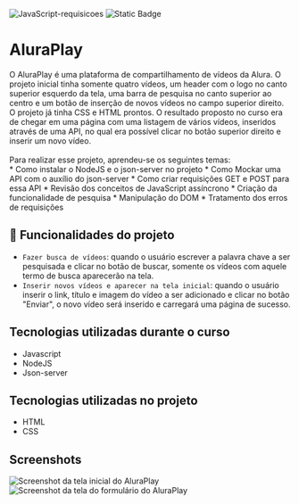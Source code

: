 ![JavaScript-requisicoes](https://github.com/CamilaSah/aluraplay-requisicoes/assets/128820692/df9c3e39-ab58-44f7-a6f2-6d786eea2bf0)
![Static Badge](https://img.shields.io/badge/Status-Conclu%C3%ADdo-%2391DCFF)

<h1>AluraPlay</h1>
O AluraPlay é uma plataforma de compartilhamento de vídeos da Alura. O projeto inicial tinha somente quatro vídeos, um header com o logo no canto superior esquerdo da tela, uma barra de pesquisa no canto superior ao centro e um botão de inserção de novos vídeos no campo superior direito. O projeto já tinha CSS e HTML prontos.
O resultado proposto no curso era de chegar em uma página com uma listagem de vários vídeos, inseridos através de uma API, no qual era possível clicar no botão superior direito e inserir um novo vídeo.
<br>
<br>
Para realizar esse projeto, aprendeu-se os seguintes temas:
<br>
* Como instalar o NodeJS e o json-server no projeto
* Como Mockar uma API com o auxílio do json-server
* Como criar requisições GET e POST para essa API
* Revisão dos conceitos de JavaScript assíncrono
* Criação da funcionalidade de pesquisa
* Manipulação do DOM
* Tratamento dos erros de requisições

## :hammer: Funcionalidades do projeto
- `Fazer busca de vídeos`: quando o usuário escrever a palavra chave a ser pesquisada e clicar no botão de buscar, somente os vídeos com aquele termo de busca aparecerão na tela.
- `Inserir novos vídeos e aparecer na tela inicial`: quando o usuário inserir o link, título e imagem do vídeo a ser adicionado e clicar no botão "Enviar", o novo vídeo será inserido e carregará uma página de sucesso.


## Tecnologias utilizadas durante o curso
* Javascript
* NodeJS
* Json-server

## Tecnologias utilizadas no projeto
* HTML
* CSS

## Screenshots
![Screenshot da tela inicial do AluraPlay](https://imgur.com/aymxEsh.png)
![Screenshot da tela do formulário do AluraPlay](https://imgur.com/ShNADf2.png)
